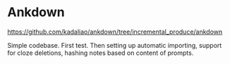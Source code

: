 # Ankdown
https://github.com/kadaliao/ankdown/tree/incremental_produce/ankdown

Simple codebase. First test. Then setting up automatic importing, support for cloze deletions, hashing notes based on content of prompts.

<!-- #Life -->

<!-- {BearID:CB6D1A27-63A7-41EE-9EEE-3C39C223873A-15756-0000130330E7E8A3} -->

